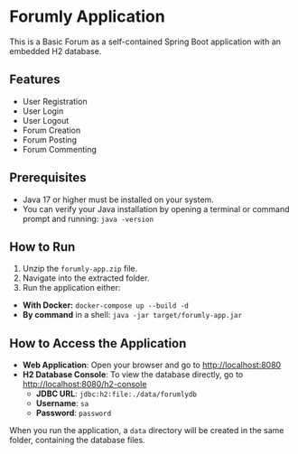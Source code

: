 # Forumly Application

This is a Basic Forum as a self-contained Spring Boot application with an embedded H2 database.

## Features
 - User Registration
 - User Login
 - User Logout
 - Forum Creation
 - Forum Posting
 - Forum Commenting

## Prerequisites

- Java 17 or higher must be installed on your system.
- You can verify your Java installation by opening a terminal or command prompt and running: `java -version`

## How to Run

1.  Unzip the `forumly-app.zip` file.
2.  Navigate into the extracted folder.
3.  Run the application either:
   -   **With Docker:** ```docker-compose up --build -d```
   -   **By command** in a shell: ```java -jar target/forumly-app.jar```

## How to Access the Application

-   **Web Application**: Open your browser and go to [http://localhost:8080](http://localhost:8080)
-   **H2 Database Console**: To view the database directly, go to [http://localhost:8080/h2-console](http://localhost:8080/h2-console)
    -   **JDBC URL**: `jdbc:h2:file:./data/forumlydb`
    -   **Username**: `sa`
    -   **Password**: `password`

When you run the application, a `data` directory will be created in the same folder, containing the database files.